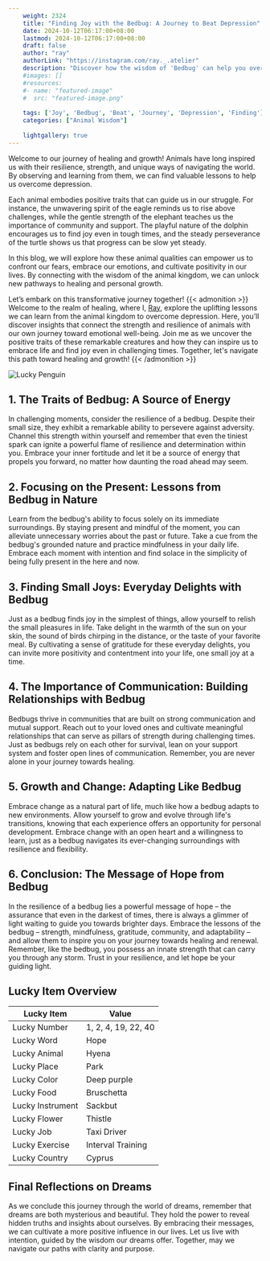 ```yaml
---
    weight: 2324
    title: "Finding Joy with the Bedbug: A Journey to Beat Depression"  # Assuming 'title' column exists
    date: 2024-10-12T06:17:00+08:00
    lastmod: 2024-10-12T06:17:00+08:00
    draft: false
    author: "ray"
    authorLink: "https://instagram.com/ray._.atelier"
    description: "Discover how the wisdom of 'Bedbug' can help you overcome depression and find joy in your life journey."
    #images: []
    #resources:
    #- name: "featured-image"
    #  src: "featured-image.png"
    
    tags: ['Joy', 'Bedbug', 'Beat', 'Journey', 'Depression', 'Finding']
    categories: ["Animal Wisdom"]
    
    lightgallery: true
---
```

    
Welcome to our journey of healing and growth! Animals have long inspired us with their resilience, strength, and unique ways of navigating the world. By observing and learning from them, we can find valuable lessons to help us overcome depression.

Each animal embodies positive traits that can guide us in our struggle. For instance, the unwavering spirit of the eagle reminds us to rise above challenges, while the gentle strength of the elephant teaches us the importance of community and support. The playful nature of the dolphin encourages us to find joy even in tough times, and the steady perseverance of the turtle shows us that progress can be slow yet steady.

In this blog, we will explore how these animal qualities can empower us to confront our fears, embrace our emotions, and cultivate positivity in our lives. By connecting with the wisdom of the animal kingdom, we can unlock new pathways to healing and personal growth.

Let’s embark on this transformative journey together!
{{< admonition >}}
Welcome to the realm of healing, where I, [Ray](https://instagram.com/ray._.atelier), explore the uplifting lessons we can learn from the animal kingdom to overcome depression. Here, you’ll discover insights that connect the strength and resilience of animals with our own journey toward emotional well-being. Join me as we uncover the positive traits of these remarkable creatures and how they can inspire us to embrace life and find joy even in challenging times. Together, let's navigate this path toward healing and growth!
{{< /admonition >}}

![Lucky Penguin](https://cdn.pixabay.com/photo/2024/09/07/02/34/penguins-9028827_1280.jpg "Lucky Penguin")

## 1. The Traits of Bedbug: A Source of Energy
In challenging moments, consider the resilience of a bedbug. Despite their small size, they exhibit a remarkable ability to persevere against adversity. Channel this strength within yourself and remember that even the tiniest spark can ignite a powerful flame of resilience and determination within you. Embrace your inner fortitude and let it be a source of energy that propels you forward, no matter how daunting the road ahead may seem.

## 2. Focusing on the Present: Lessons from Bedbug in Nature
Learn from the bedbug's ability to focus solely on its immediate surroundings. By staying present and mindful of the moment, you can alleviate unnecessary worries about the past or future. Take a cue from the bedbug's grounded nature and practice mindfulness in your daily life. Embrace each moment with intention and find solace in the simplicity of being fully present in the here and now.

## 3. Finding Small Joys: Everyday Delights with Bedbug
Just as a bedbug finds joy in the simplest of things, allow yourself to relish the small pleasures in life. Take delight in the warmth of the sun on your skin, the sound of birds chirping in the distance, or the taste of your favorite meal. By cultivating a sense of gratitude for these everyday delights, you can invite more positivity and contentment into your life, one small joy at a time.

## 4. The Importance of Communication: Building Relationships with Bedbug
Bedbugs thrive in communities that are built on strong communication and mutual support. Reach out to your loved ones and cultivate meaningful relationships that can serve as pillars of strength during challenging times. Just as bedbugs rely on each other for survival, lean on your support system and foster open lines of communication. Remember, you are never alone in your journey towards healing.

## 5. Growth and Change: Adapting Like Bedbug
Embrace change as a natural part of life, much like how a bedbug adapts to new environments. Allow yourself to grow and evolve through life's transitions, knowing that each experience offers an opportunity for personal development. Embrace change with an open heart and a willingness to learn, just as a bedbug navigates its ever-changing surroundings with resilience and flexibility.

## 6. Conclusion: The Message of Hope from Bedbug
In the resilience of a bedbug lies a powerful message of hope – the assurance that even in the darkest of times, there is always a glimmer of light waiting to guide you towards brighter days. Embrace the lessons of the bedbug – strength, mindfulness, gratitude, community, and adaptability – and allow them to inspire you on your journey towards healing and renewal. Remember, like the bedbug, you possess an innate strength that can carry you through any storm. Trust in your resilience, and let hope be your guiding light.


## Lucky Item Overview
| Lucky Item          | Value              |
|---------------|--------------------|
| Lucky Number        | 1, 2, 4, 19, 22, 40  |
| Lucky Word          | Hope |
| Lucky Animal        | Hyena |
| Lucky Place         | Park     |
| Lucky Color         | Deep purple     |
| Lucky Food          | Bruschetta      |
| Lucky Instrument    | Sackbut |
| Lucky Flower        | Thistle    |
| Lucky Job           | Taxi Driver       |
| Lucky Exercise      | Interval Training  |
| Lucky Country       | Cyprus    |


##  Final Reflections on Dreams

As we conclude this journey through the world of dreams, remember that dreams are both mysterious and beautiful. They hold the power to reveal hidden truths and insights about ourselves. By embracing their messages, we can cultivate a more positive influence in our lives. Let us live with intention, guided by the wisdom our dreams offer. Together, may we navigate our paths with clarity and purpose.
